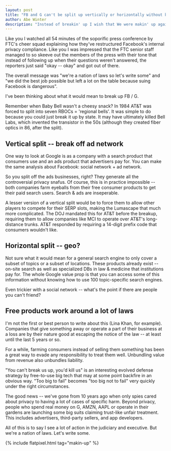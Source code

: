 ```yaml
---
layout: post
title: "FB and G can't be split up vertically or horizontally without killing them"
author: Abe Winter
description: "Instead of breakin' up I wish that We were makin' up again"
---
```


Like you I watched all 54 minutes of the soporific press conference by FTC's cheer squad explaining how they've restructured Facebook's internal privacy compliance. Like you I was impressed that the FTC senior staff managed to so skeeve out the members of the press with their tone that instead of following up when their questions weren't answered, the reporters just said "okay -- okay" and got out of there.

The overall message was "we're a nation of laws so let's write some" and "we did the best job possible but left a lot on the table because suing Facebook is dangerous".

I've been thinking about what it would mean to break up FB / G.

Remember when Baby Bell wasn't a cheesy snack? In 1984 AT&T was forced to split into seven RBOCs = 'regional bells'. It was simple to do because you could just break it up by state. It may have ultimately killed Bell Labs, which invented the transistor in the 50s (although they created fiber optics in 86, after the split).

## Vertical split -- break off ad network

One way to look at Google is as a company with a search product that consumers use and an ads product that advertisers pay for. You can make the same analysis about Facebook: social network + ad network.

So you split off the ads businesses, right? They generate all the controversial privacy snafus. Of course, this is in practice impossible -- both companies farm eyeballs from their free consumer products to get their paid search users. Search & ads are inseperable.

A lesser version of a vertical split would be to force them to allow other players to compete for their SERP slots, making the Lumascape that much more complicated. The DOJ mandated this for AT&T before the breakup, requiring them to allow companies like MCI to operate over AT&T's long-distance trunks. AT&T responded by requiring a 14-digit prefix code that consumers wouldn't like.

## Horizontal split -- geo?

Not sure what it would mean for a general search engine to only cover a subset of topics or a subset of locations. These products already exist -- on-site search as well as specialized DBs in law & medicine that institutions pay for. The whole Google value prop is that you can access some of this information without knowing how to use 100 topic-specific search engines.

Even trickier with a social network -- what's the point if there are people you can't friend?

## Free products work around a lot of laws

I'm not the first or best person to write about this (Lina Khan, for example). Companies that give something away or operate a part of their business at a loss are by their nature good at escaping the notice of the law -- at least until the last 5 years or so.

For a while, farming consumers instead of selling them something has been a great way to evade any responsibility to treat them well. Unbundling value from revenue also unbundles liability.

"You can't break us up, you'd kill us" is an interesting evolved defense strategy by free-to-use big tech that may at some point backfire in an obvious way. "Too big to fail" becomes "too big not to fail" very quickly under the right circumstances.

The good news -- we've gone from 10 years ago when only spies cared about privacy to having a lot of cases of specific harm. Beyond privacy, people who spend real money on G, AMZN, AAPL or operate in their gardens are launching some big suits claiming trust-like unfair treatment. This includes advertisers, third-party sellers, and app developers.

All of this is to say I see a lot of action in the judiciary and executive. But we're a nation of laws. Let's write some.

{% include flatpixel.html tag="makin-up" %}
